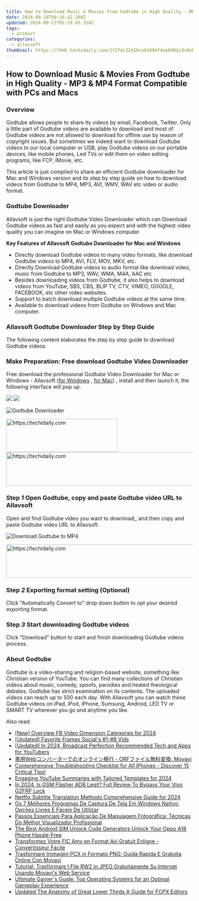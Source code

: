 ```yaml
---
title: How to Download Music & Movies From Godtube in High Quality - MP3 & MP4 Format Compatible with PCs and Macs
date: 2024-09-18T00:26:42.208Z
updated: 2024-09-21T05:29:45.318Z
tags:
  - product
categories:
  - allavsoft
thumbnail: https://thmb.techidaily.com/1f2f4c22410ca8169af4ae6d02cdc0eba714608bc6ab4df470b116ebdad1c1fb.jpg
---
```


## How to Download Music & Movies From Godtube in High Quality - MP3 & MP4 Format Compatible with PCs and Macs

### Overview

Godtube allows people to share its videos by email, Facebook, Twitter. Only a little part of Godtube videos are available to download and most of Godtube videos are not allowed to download for offline use by reason of copyright issues. But sometimes we indeed want to download Godtube videos to our local computer or USB, play Godtube videos on our portable devices, like mobile phones, Led TVs or edit them on video editing programs, like FCP, iMovie, etc.

This article is just compiled to share an efficient Godtube downloader for Mac and Windows version and its step by step guide on how to download videos from Godtube to MP4, MP3, AVI, WMV, WAV etc video or audio format.

### Godtube Downloader

Allavsoft is just the right Godtube Video Downloader which can Download Godtube videos as fast and easily as you expect and with the highest video quality you can imagine on Mac or Windows computer

**Key Features of Allavsoft Godtube Downloader for Mac and Windows**

* Directly download Godtube videos to many video formats, like download Godtube videos to MP4, AVI, FLV, MOV, MKV, etc.
* Directly Download Godtube videos to audio format like download video, music from Godtube to MP3, WAV, WMA, M4A, AAC etc
* Besides downloading videos from Godtube, it also helps to download videos from YouTube, SBS, CBS, BLIP TV, CTV, VIMEO, GOOGLE, FACEBOOK, etc other video websites.
* Support to batch download multiple Godtube videos at the same time.
* Available to download videos from Godtube on Windows and Mac computer.

### Allavsoft Godtube Downloader Step by Step Guide

The following content elaborates the step by step guide to download Godtube videos.

### Make Preparation: Free download Godtube Video Downloader

Free download the professional Godtube Video Downloader for Mac or Windows - Allavsoft ([for Windows](https://tools.techidaily.com/allavsoft/products/) , [for Mac](https://tools.techidaily.com/allavsoft/products/)) , install and then launch it, the following interface will pop up.

[![](https://www.allavsoft.com/how-to/../images/how-to/free-download-win.jpg)](https://tools.techidaily.com/allavsoft/products/) [![](https://www.allavsoft.com/how-to/../images/how-to/free-download-mac.jpg)](https://tools.techidaily.com/allavsoft/products/)

![Godtube Downloader](https://www.allavsoft.com/how-to/../images/allavsoft/screen-shot-600.jpg)

<!-- affiliate ads begin -->
<a href="https://aligracehair.sjv.io/c/5597632/1997657/19272" target="_top" id="1997657">
  <img src="//a.impactradius-go.com/display-ad/19272-1997657" border="0" alt="https://techidaily.com" width="300" height="90"/>
</a>
<img height="0" width="0" src="https://aligracehair.sjv.io/i/5597632/1997657/19272" style="position:absolute;visibility:hidden;" border="0" />
<!-- affiliate ads end -->

<!-- affiliate ads begin -->
<a href="https://appsumo.8odi.net/c/5597632/2118325/7443" target="_top" id="2118325">
  <img src="//a.impactradius-go.com/display-ad/7443-2118325" border="0" alt="https://techidaily.com" width="728" height="90"/>
</a>
<img height="0" width="0" src="https://appsumo.8odi.net/i/5597632/2118325/7443" style="position:absolute;visibility:hidden;" border="0" />
<!-- affiliate ads end -->

### Step _1_ Open Godtube, copy and paste Godtube video URL to Allavsoft

Open and find Godtube video you want to download,, and then copy and paste Godtube video URL to Allavsoft.

![Download Godtube to MP4](https://www.allavsoft.com/how-to/../images/how-to/godtube-download/download-godtube-to-mp4.jpg)

<!-- affiliate ads begin -->
<a href="https://sentrypc.7eer.net/c/5597632/398455/3022" target="_top" id="398455">
  <img src="//a.impactradius-go.com/display-ad/3022-398455" border="0" alt="https://techidaily.com" width="728" height="90"/>
</a>
<img height="0" width="0" src="https://sentrypc.7eer.net/i/5597632/398455/3022" style="position:absolute;visibility:hidden;" border="0" />
<!-- affiliate ads end -->

### Step _2_ Exporting format setting (Optional)

Click "Automatically Convert to" drop down button to opt your desired exporting format.

### Step _3_ Start downloading Godtube videos

Click "Download" button to start and finish downloading Godtube videos process.

### About Godtube

Godtube is a video-sharing and religion-based website, something like Christian version of YouTube. You can find many collections of Christian videos about music, comedy, spoofs, parodies and heated theological debates. Godtube has strict examination on its contents. The uploaded videos can reach up to 500 each day. With Allavsoft you can watch these Godtube videos on iPad, iPod, iPhone, Sumsung, Android, LED TV or SMART TV wherever you go and anytime you like.

<ins class="adsbygoogle"
     style="display:block"
     data-ad-format="autorelaxed"
     data-ad-client="ca-pub-7571918770474297"
     data-ad-slot="1223367746"></ins>

<ins class="adsbygoogle"
     style="display:block"
     data-ad-client="ca-pub-7571918770474297"
     data-ad-slot="8358498916"
     data-ad-format="auto"
     data-full-width-responsive="true"></ins>

<span class="atpl-alsoreadstyle">Also read:</span>
<div><ul>
<li><a href="https://facebook-video-recording.techidaily.com/new-overview-fb-video-dimension-categories-for-2024/"><u>[New] Overview FB Video Dimension Categories for 2024</u></a></li>
<li><a href="https://facebook-clips.techidaily.com/updated-favorite-frames-socials-1-8-vids/"><u>[Updated] Favorite Frames Social's #1-#8 Vids</u></a></li>
<li><a href="https://facebook-video-footage.techidaily.com/updated-in-2024-broadcast-perfection-recommended-tech-and-apps-for-youtubers/"><u>[Updated] In 2024, Broadcast Perfection Recommended Tech and Apps for YouTubers</u></a></li>
<li><a href="https://win-bits.techidaily.com/web-orf-movavi/"><u>専用Webコンバーターでのオンライン移行 - ORFファイル無料変換: Movavi</u></a></li>
<li><a href="https://fox-that.techidaily.com/comprehensive-troubleshooting-checklist-for-all-iphones-discover-15-critical-tips/"><u>Comprehensive Troubleshooting Checklist for All iPhones - Discover 15 Critical Tips!</u></a></li>
<li><a href="https://youtube-clips.techidaily.com/engaging-youtube-summaries-with-tailored-templates-for-2024/"><u>Engaging YouTube Summaries with Tailored Templates for 2024</u></a></li>
<li><a href="https://bypass-frp.techidaily.com/in-2024-is-gsm-flasher-adb-legit-full-review-to-bypass-your-vivo-g2frp-lock-by-drfone-android/"><u>In 2024, Is GSM Flasher ADB Legit? Full Review To Bypass Your Vivo G2FRP Lock</u></a></li>
<li><a href="https://ai-video-translation.techidaily.com/netflix-subtitle-translation-methods-comprehensive-guide-for-2024/"><u>Netflix Subtitle Translation Methods Comprehensive Guide for 2024</u></a></li>
<li><a href="https://win-bits.techidaily.com/os-7-melhores-programas-de-captura-de-tela-em-windows-nativo-opcoes-livres-e-faceis-de-utilizar/"><u>Os 7 Melhores Programas De Captura De Tela Em Windows Nativo: Opções Livres E Fáceis De Utilizar</u></a></li>
<li><a href="https://win-bits.techidaily.com/passos-essenciais-para-aplicacao-de-maquiagem-fotografica-tecnicas-do-melhor-visualizador-profissional/"><u>Passos Essenciais Para Aplicação De Maquiagem Fotográfica: Técnicas Do Melhor Visualizador Profissional</u></a></li>
<li><a href="https://sim-unlock.techidaily.com/the-best-android-sim-unlock-code-generators-unlock-your-oppo-a18-phone-hassle-free-by-drfone-android/"><u>The Best Android SIM Unlock Code Generators Unlock Your Oppo A18 Phone Hassle-Free</u></a></li>
<li><a href="https://win-bits.techidaily.com/transformez-votre-fic-amv-en-format-avi-gratuit-enligne-convertisseur-facile/"><u>Transformez Votre FIC Amv en Format Avi Gratuit Enligne - Convertisseur Facile</u></a></li>
<li><a href="https://win-bits.techidaily.com/trasformare-immagini-pcx-in-formato-png-guida-rapida-e-gratuita-online-con-movavi/"><u>Trasformare Immagini PCX in Formato PNG: Guida Rapida E Gratuita Online Con Movavi</u></a></li>
<li><a href="https://win-bits.techidaily.com/tutorial-trasformare-i-file-rw2-in-jpeg-gratuitamente-su-internet-usando-movavis-web-service/"><u>Tutorial: Trasformare I File RW2 in JPEG Gratuitamente Su Internet Usando Movavi's Web Service</u></a></li>
<li><a href="https://win-bits.techidaily.com/ultimate-gamers-guide-top-operating-systems-for-an-optimal-gameplay-experience/"><u>Ultimate Gamer's Guide: Top Operating Systems for an Optimal Gameplay Experience</u></a></li>
<li><a href="https://video-creation-software.techidaily.com/updated-the-anatomy-of-great-lower-thirds-a-guide-for-fcpx-editors/"><u>Updated The Anatomy of Great Lower Thirds A Guide for FCPX Editors</u></a></li>
</ul></div>

